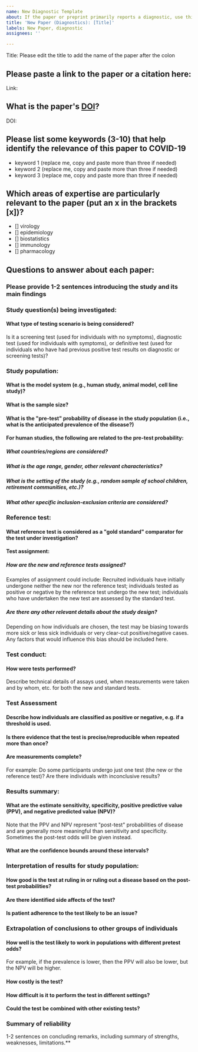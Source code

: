 ```yaml
---
name: New Diagnostic Template
about: If the paper or preprint primarily reports a diagnostic, use this template.
title: 'New Paper (Diagnostics): [Title]'
labels: New Paper, diagnostic
assignees: ''

---
```


<!--Hi there! Please use the template below as a guide for what information about this paper to include. It's ok to leave fields blank so that other contributors can fill them in later, or to add fields that you think are important.-->

Title: Please edit the title to add the name of the paper after the colon

## Please paste a link to the paper or a citation here:

Link:

## What is the paper's [DOI](https://library.uic.edu/help/article/1966/what-is-a-doi-and-how-do-i-use-them-in-citations)?

DOI:

## Please list some keywords (3-10) that help identify the relevance of this paper to COVID-19

* keyword 1 (replace me, copy and paste more than three if needed)
* keyword 2 (replace me, copy and paste more than three if needed)
* keyword 3 (replace me, copy and paste more than three if needed)

## Which areas of expertise are particularly relevant to the paper (put an x in the brackets [x])?

- [] virology
- [] epidemiology
- [] biostatistics
- [] immunology
- [] pharmacology

<!-- The following questions are the things that we'll want to answer about each paper reporting a diagnostic. If you are ready to answer some of them now, please go ahead and interleave your answers with the prompts. If you are not ready, feel free to go ahead and create the issue now while leaving the prompts blank. -->

## Questions to answer about each paper:

### Please provide 1-2 sentences introducing the study and its main findings



### Study question(s) being investigated:

#### What type of testing scenario is being considered?

Is it a screening test (used for individuals with no symptoms), diagnostic test (used for individuals with symptoms), or definitive test (used for individuals who have had previous positive test results on diagnostic or screening tests)?

### Study population:

#### What is the model system (e.g., human study, animal model, cell line study)?

#### What is the sample size?

#### What is the "pre-test" probability of disease in the study population (i.e., what is the anticipated prevalence of the disease?)

#### For human studies, the following are related to the pre-test probability:

##### What countries/regions are considered?

##### What is the age range, gender, other relevant characteristics?

##### What is the setting of the study (e.g., random sample of school children, retirement communities, etc.)?

##### What other specific inclusion-exclusion criteria are considered?

### Reference test:

#### What reference test is considered as a "gold standard" comparator for the test under investigation?

#### Test assignment:

##### How are the new and reference tests assigned?

Examples of assignment could include: Recruited individuals have initially undergone neither the new nor the reference test; individuals tested as positive or negative by the reference test undergo the new test; individuals who have undertaken the new test are assessed by the standard test.

##### Are there any other relevant details about the study design?

Depending on how individuals are chosen, the test may be biasing towards more sick or less sick individuals or very clear-cut positive/negative cases. 
Any factors that would influence this bias should be included here.

### Test conduct:

#### How were tests performed?

Describe technical details of assays used, when measurements were taken and by whom, etc. for both the new and standard tests.

### Test Assessment

#### Describe how individuals are classified as positive or negative, e.g. if a threshold is used.

#### Is there evidence that the test is precise/reproducible when repeated more than once?

#### Are measurements complete?

For example: Do some participants undergo just one test (the new or the reference test)?
Are there individuals with inconclusive results?

### Results summary:

#### What are the estimate sensitivity, specificity, positive predictive value (PPV), and negative predicted value (NPV)?

Note that the PPV and NPV represent "post-test" probabilities of disease and are generally more meaningful than sensitivity and specificity.
Sometimes the post-test odds will be given instead.

#### What are the confidence bounds around these intervals?

### Interpretation of results for study population:

#### How good is the test at ruling in or ruling out a disease based on the post-test probabilities?

#### Are there identified side affects of the test?

#### Is patient adherence to the test likely to be an issue?

### Extrapolation of conclusions to other groups of individuals

#### How well is the test likely to work in populations with different pretest odds?

For example, if the prevalence is lower, then the PPV will also be lower, but the NPV will be higher.

#### How costly is the test?

#### How difficult is it to perform the test in different settings?

#### Could the test be combined with other existing tests?

### Summary of reliability

1-2 sentences on concluding remarks, including summary of strengths, weaknesses, limitations.**
